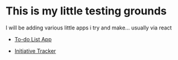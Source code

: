 This is my little testing grounds  
=====
I will be adding various little apps i try and make... usually via react

- [To-do List App](../todo/)

- [Initiative Tracker](../initiative-tracker/index.html)
